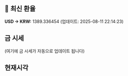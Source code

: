 
## 💱 최신 환율
<!-- EXCHANGE_RATE_START -->
**USD → KRW:** 1389.336454 (업데이트: 2025-08-11 22:14:23)
<!-- EXCHANGE_RATE_END -->

## 금 시세
<!-- GOLD_PRICE_START -->
(여기에 금 시세가 자동으로 업데이트 됩니다)
<!-- GOLD_PRICE_END -->

## 현재시각
